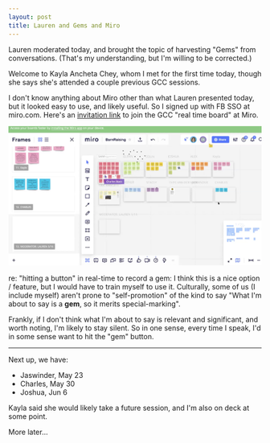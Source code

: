 ```yaml
---
layout: post
title: Lauren and Gems and Miro
---
```


Lauren moderated today, and brought the topic of harvesting "Gems"
from conversations.  (That's my understanding, but I'm willing to be
corrected.)

Welcome to Kayla Ancheta Chey, whom I met for the first time today,
though she says she's attended a couple previous GCC sessions.

I don't know anything about Miro other than what Lauren presented
today, but it looked easy to use, and likely useful.  So I signed up
with FB SSO at miro.com. Here's an [invitation
link](https://miro.com/welcome/yLFy5R02aMoUUxefUd4PLUj5PFmRhkka6Ysyhw50gMENfGHGsosOlsmLYMRviZTy
) to join the GCC "real time board" at Miro.

![Example of Miro from Lauren](/images/2020/ScreenShot-Miro-Lauren.png)

re: "hitting a button" in real-time to record a gem: I think this is a
nice option / feature, but I would have to train myself to use
it. Culturally, some of us (I include myself) aren't prone to
"self-promotion" of the kind to say "What I'm about to say is a
**gem**, so it merits special-marking".

Frankly, if I don't think what I'm about to say is relevant and
significant, and worth noting, I'm likely to stay silent. So in one
sense, every time I speak, I'd in some sense want to hit the "gem"
button.

<hr/>

Next up, we have:
* Jaswinder, May 23
* Charles, May 30
* Joshua, Jun 6

Kayla said she would likely take a future session, and I'm also on
deck at some point.

More later...